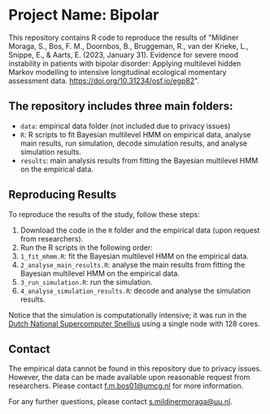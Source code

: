 # Project Name: Bipolar

This repository contains R code to reproduce the results of "Mildiner Moraga, S., Bos, F. M., Doornbos, B., Bruggeman, R., van der Krieke, L., Snippe, E., & Aarts, E. (2023, January 31). Evidence for severe mood instability in patients with bipolar disorder: Applying multilevel hidden Markov modelling to intensive longitudinal ecological momentary assessment data. <https://doi.org/10.31234/osf.io/egp82>".

## The repository includes three main folders:

 - `data`: empirical data folder (not included due to privacy issues)
 - `R`: R scripts to fit Bayesian multilevel HMM on empirical data, analyse main results, run simulation, decode simulation results, and analyse simulation results.
 - `results`: main analysis results from fitting the Bayesian multilevel HMM on the empirical data.

## Reproducing Results

To reproduce the results of the study, follow these steps:

1. Download the code in the `R` folder and the empirical data (upon request from researchers).
2. Run the R scripts in the following order:
  1. `1_fit_mhmm.R`: fit the Bayesian multilevel HMM on the empirical data.
  2. `2_analyse_main_results.R`: analyse the main results from fitting the Bayesian multilevel HMM on the empirical data.
  3. `3_run_simulation.R`: run the simulation.
  4. `4_analyse_simulation_results.R`: decode and analyse the simulation results.

Notice that the simulation is computationally intensive; it was run in the [Dutch National Supercomputer Snellius](https://www.surf.nl/en/dutch-national-supercomputer-snellius) using a single node with 128 cores.

## Contact

The empirical data cannot be found in this repository due to privacy issues. However, the data can be made available upon reasonable request from researchers. Please contact <f.m.bos01@umcg.nl> for more information.

For any further questions, please contact <s.mildinermoraga@uu.nl>.